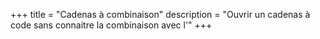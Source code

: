 +++
title = "Cadenas à combinaison"
description = "Ouvrir un cadenas à code sans connaitre la combinaison avec l'"
+++
